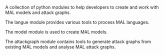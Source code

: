 A collection of python modules to help developers to create and work with MAL
models and attack graphs.

The langue module provides various tools to process MAL languages.

The model module is used to create MAL models.

The attackgraph module contains tools to generate attack graphs from existing
MAL models and analyse MAL attack graphs.
